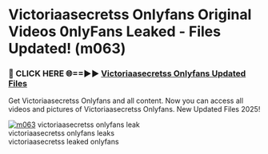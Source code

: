 # Victoriaasecretss Onlyfans Original Videos 0nlyFans Leaked - Files Updated! (m063)

<h3>🔴 CLICK HERE 🌐==►► <a href="https://tinyurl.com/2jnfzry5" rel="nofollow">Victoriaasecretss Onlyfans Updated Files</a></h3>

Get Victoriaasecretss Onlyfans and all content. Now you can access all videos and pictures of Victoriaasecretss Onlyfans. New Updated Files 2025!

[![m063](https://i.imgur.com/GyGTBgg.gif)](https://tinyurl.com/2jnfzry5)
victoriaasecretss onlyfans leak<br>
victoriaasecretss onlyfans leaks<br>
victoriaasecretss leaked onlyfans